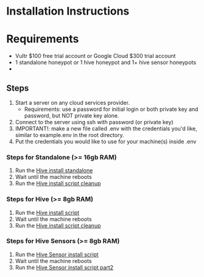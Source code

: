 # Installation Instructions

# Requirements

* Vultr $100 free trial account or Google Cloud $300 trial account
* 1 standalone honeypot or 1 hive honeypot and 1+ hive sensor honeypots
* 

## Steps

1. Start a server on any cloud services provider.
    * Requirements: use a password for initial login or both private key and password, but NOT private key alone.
2. Connect to the server using ssh with password (or private key)
3. IMPORTANT!: make a new file called .env with the credentials you'd like, similar to example.env in the root directory.
4. Put the credentials you would like to use for your machine(s) inside .env

### Steps for Standalone (>= 16gb RAM)

1. Run the [Hive install standalone](install/install-tpot-hive-standalone.sh)
2. Wait until the machine reboots
3. Run the [Hive install script cleanup](install/install-tpot-hive-cleanup.sh)

### Steps for Hive (>= 8gb RAM)

1. Run the [Hive install script](install/install-tpot-hive.sh)
2. Wait until the machine reboots
3. Run the [Hive install script cleanup](install/install-tpot-hive-cleanup.sh)

### Steps for Hive Sensors (>= 8gb RAM)

1. Run the [Hive Sensor install script](install/install-tpot-hive-sensor.sh)
2. Wait until the machine reboots
3. Run the [Hive Sensor install script part2](install/install-tpot-hive-sensor-part2.sh)
